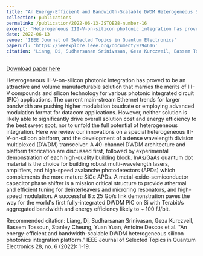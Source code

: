 ```yaml
---
title: "An Energy-Efficient and Bandwidth-Scalable DWDM Heterogeneous Silicon Photonics Integration Platform <span style='color:red'>**(Invited)**</span>"
collection: publications
permalink: /publication/2022-06-13-JSTQE28-number-16
excerpt: 'Heterogeneous III-V-on-silicon photonic integration has proved to be an attractive and volume manufacturable solution that marries the merits of III-V compounds and silicon technology for various photonic integrated circuit (PIC) applications. The current main-stream Ethernet trends for larger bandwidth are pushing higher modulation baudrate or employing advanced modulation format for datacom applications. However, neither solution is likely able to significantly drive overall solution cost and energy efficiency to the best sweet spot, nor to unfold the full potential of heterogeneous integration. Here we review our innovations on a special heterogeneous III-V-on-silicon platform, and the development of a dense wavelength division multiplexed (DWDM) transceiver. A 40-channel DWDM architecture and platform fabrication are discussed first, followed by experimental demonstration of each high-quality building block. InAs/GaAs quantum dot material is the choice for building robust multi-wavelength lasers, amplifiers, and high-speed avalanche photodetectors (APDs) which complements the more mature SiGe APDs. A metal-oxide-semiconductor capacitor phase shifter is a mission critical structure to provide athermal and efficient tuning for deinterleavers and microring resonators, and high-speed modulation. A successful 8 x 25 Gb/s link demonstration paves the way for the world&apos;s first fully-integrated DWDM PIC on Si with Terabit/s aggregated bandwidth and energy efficiency likely to ~ 100 fJ/bit.'
date: 2022-06-13
venue: 'IEEE Journal of Selected Topics in Quantum Electronics'
paperurl: 'https://ieeexplore.ieee.org/document/9794616'
citation: 'Liang, Di, Sudharsanan Srinivasan, Geza Kurczveil, Bassem Tossoun, Stanley Cheung, Yuan Yuan, Antoine Descos et al. &quot;An energy-efficient and bandwidth-scalable DWDM heterogeneous silicon photonics integration platform.&quot; IEEE Journal of Selected Topics in Quantum Electronics 28, no. 6 (2022): 1-19.'
---
```


<a href='https://ieeexplore.ieee.org/document/9794616'>Download paper here</a>

Heterogeneous III-V-on-silicon photonic integration has proved to be an attractive and volume manufacturable solution that marries the merits of III-V compounds and silicon technology for various photonic integrated circuit (PIC) applications. The current main-stream Ethernet trends for larger bandwidth are pushing higher modulation baudrate or employing advanced modulation format for datacom applications. However, neither solution is likely able to significantly drive overall solution cost and energy efficiency to the best sweet spot, nor to unfold the full potential of heterogeneous integration. Here we review our innovations on a special heterogeneous III-V-on-silicon platform, and the development of a dense wavelength division multiplexed (DWDM) transceiver. A 40-channel DWDM architecture and platform fabrication are discussed first, followed by experimental demonstration of each high-quality building block. InAs/GaAs quantum dot material is the choice for building robust multi-wavelength lasers, amplifiers, and high-speed avalanche photodetectors (APDs) which complements the more mature SiGe APDs. A metal-oxide-semiconductor capacitor phase shifter is a mission critical structure to provide athermal and efficient tuning for deinterleavers and microring resonators, and high-speed modulation. A successful 8 x 25 Gb/s link demonstration paves the way for the world&apos;s first fully-integrated DWDM PIC on Si with Terabit/s aggregated bandwidth and energy efficiency likely to ~ 100 fJ/bit.

Recommended citation: Liang, Di, Sudharsanan Srinivasan, Geza Kurczveil, Bassem Tossoun, Stanley Cheung, Yuan Yuan, Antoine Descos et al. "An energy-efficient and bandwidth-scalable DWDM heterogeneous silicon photonics integration platform." IEEE Journal of Selected Topics in Quantum Electronics 28, no. 6 (2022): 1-19.
